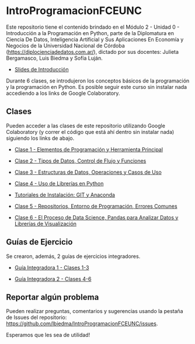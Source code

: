 # IntroProgramacionFCEUNC
Este repositorio tiene el contenido brindado en el Módulo 2 - Unidad 0 - Introducción a la Programación en Python, parte de la Diplomatura en Ciencia De Datos, Inteligencia Artificial y Sus Aplicaciones En Economía y Negocios de la Universidad Nacional de Córdoba (https://diplocienciadedatos.com.ar/), dictado por sus docentes: Julieta Bergamasco, Luis Biedma y Sofía Luján.

- [Slides de Introducción](https://docs.google.com/presentation/d/1G4ojCvPbB6ZOC9ZAl5oS6rijwPTRWO0MTP26pz1sO0g/edit?usp=sharing)

Durante 6 clases, se introdujeron los conceptos básicos de la programación y la programación en Python. Es posible seguir este curso sin instalar nada accediendo a los links de Google Colaboratory.

## Clases
Pueden acceder a las clases de este repositorio utilizando Google Colaboratory (y correr el código que está ahí dentro sin instalar nada) siguiendo los links de abajo.

- [Clase 1 - Elementos de Programación y Herramienta Principal](https://colab.research.google.com/github/lbiedma/IntroProgramacionFCEUNC/blob/main/clases/Clase%201.ipynb)

- [Clase 2 - Tipos de Datos, Control de Flujo y Funciones](https://colab.research.google.com/github/lbiedma/IntroProgramacionFCEUNC/blob/main/clases/Clase%202.ipynb)

- [Clase 3 - Estructuras de Datos, Operaciones y Casos de Uso](https://colab.research.google.com/github/lbiedma/IntroProgramacionFCEUNC/blob/main/clases/Clase%203.ipynb)

- [Clase 4 - Uso de Librerías en Python](https://colab.research.google.com/github/lbiedma/IntroProgramacionFCEUNC/blob/main/clases/Clase%204.ipynb)

- [Tutoriales de Instalación: GIT y Anaconda](https://colab.research.google.com/github/lbiedma/IntroProgramacionFCEUNC/blob/main/clases/Tutoriales%20-%20GIT%20y%20Anaconda.ipynb)

- [Clase 5 - Repositorios, Entorno de Programación, Errores Comunes](https://colab.research.google.com/github/lbiedma/IntroProgramacionFCEUNC/blob/main/clases/Clase%205.ipynb)

- [Clase 6 - El Proceso de Data Science, Pandas para Analizar Datos y Librerías de Visualización](https://colab.research.google.com/github/lbiedma/IntroProgramacionFCEUNC/blob/main/clases/Clase%206.ipynb)

## Guías de Ejercicio

Se crearon, además, 2 guías de ejercicios integradores.

- [Guía Integradora 1 - Clases 1-3](https://colab.research.google.com/github/lbiedma/IntroProgramacionFCEUNC/blob/main/guias/Guía%20Integradora%201.ipynb)

- [Guía Integradora 2 - Clases 4-6](https://colab.research.google.com/github/lbiedma/IntroProgramacionFCEUNC/blob/main/guias/Guía%20Integradora%202.ipynb)

## Reportar algún problema

Pueden realizar preguntas, comentarios y sugerencias usando la pestaña de Issues del repositorio: https://github.com/lbiedma/IntroProgramacionFCEUNC/issues.

Esperamos que les sea de utilidad!
